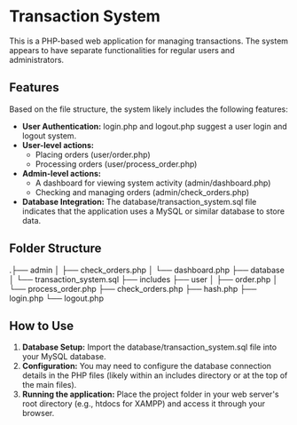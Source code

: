 # Transaction System

This is a PHP-based web application for managing transactions. The system appears to have separate functionalities for regular users and administrators.

## Features

Based on the file structure, the system likely includes the following features:

*   **User Authentication:** login.php and logout.php suggest a user login and logout system.
*   **User-level actions:**
    *   Placing orders (user/order.php)
    *   Processing orders (user/process_order.php)
*   **Admin-level actions:**
    *   A dashboard for viewing system activity (admin/dashboard.php)
    *   Checking and managing orders (admin/check_orders.php)
*   **Database Integration:** The database/transaction_system.sql file indicates that the application uses a MySQL or similar database to store data.

## Folder Structure

.├── admin
│   ├── check_orders.php
│   └── dashboard.php
├── database
│   └── transaction_system.sql
├── includes
├── user
│   ├── order.php
│   └── process_order.php
├── check_orders.php
├── hash.php
├── login.php
└── logout.php


## How to Use

1.  **Database Setup:** Import the database/transaction_system.sql file into your MySQL database.
2.  **Configuration:** You may need to configure the database connection details in the PHP files (likely within an includes directory or at the top of the main files).
3.  **Running the application:** Place the project folder in your web server's root directory (e.g., htdocs for XAMPP) and access it through your browser.